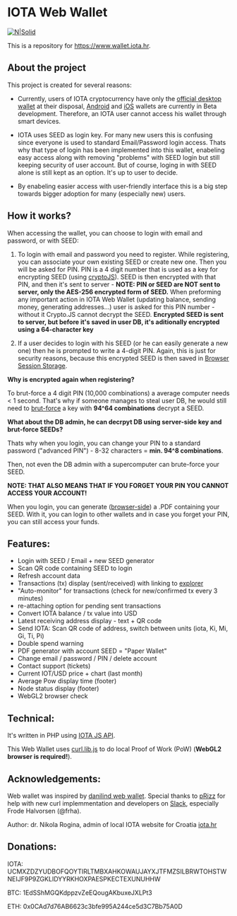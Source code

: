 IOTA Web Wallet
===================

[![N|Solid](https://www.wallet.iota.hr/img/logo-black-small.png)](https://www.wallet.iota.hr)

This is a repository for https://www.wallet.iota.hr.

About the project
-------------

This project is created for several reasons:
- Currently, users of IOTA cryptocurrency have only the [official desktop wallet](https://github.com/iotaledger/wallet/releases) at their disposal, [Android](https://github.com/iotaledger/android-wallet-app) and [iOS](https://iota.tools/wallet) wallets are currently in Beta development. Therefore, an IOTA user cannot access his wallet through smart devices.

- IOTA uses SEED as login key. For many new users this is confusing since everyone is used to standard Email/Password login access. Thats why that type of login has been implemented into this wallet, enabeling easy access along with removing "problems" with SEED login but still keeping security of user account. But of course, loging in with SEED alone is still kept as an option. It's up to user to decide.

- By enabeling easier access with user-friendly interface this is a big step towards bigger adoption for many (especially new) users.

How it works?
-------------

When accessing the wallet, you can choose to login with email and password, or with SEED:

1. To login with email and password you need to register. While registering, you can associate your own existing SEED or create new one. Then you will be asked for PIN. PIN is a 4 digit number that is used as a key for encrypting SEED (using [cryptoJS](https://code.google.com/archive/p/crypto-js/)). SEED is then encrypted with that PIN, and then it's sent to server - **NOTE: PIN or SEED are NOT sent to server, only the AES-256 encrypted form of SEED.**
When preforming any important action in IOTA Web Wallet (updating balance, sending money, generating addresses...) user is asked for this PIN number - without it Crypto.JS cannot decrypt the SEED. 
**Encrypted SEED is sent to server, but before it's saved in user DB, it's aditionally encrypted using a 64-character key**

2. If a user decides to login with his SEED (or he can easily generate a new one) then he is prompted to write a 4-digit PIN. Again, this is just for security reasons, because this encrypted SEED is then saved in [Browser Session Storage](https://www.w3schools.com/html/html5_webstorage.asp).


**Why is encrypted again when registering?**

To brut-force a 4 digit PIN (10,000 combinations) a average computer needs < 1 second. That's why if someone manages to steal user DB, he would still need to [brut-force](https://www.password-depot.com/know-how/brute-force-attacks.htm) a key with **94^64 combinations** decrypt a SEED.


**What about the DB admin, he can decrpyt DB using server-side key and brut-force SEEDs?**

Thats why when you login, you can change your PIN to a standard password ("advanced PIN") - 8-32 characters = **min. 94^8 combinations**.

Then, not even the DB admin with a supercomputer can brute-force your SEED.

**NOTE: THAT ALSO MEANS THAT IF YOU FORGET YOUR PIN YOU CANNOT ACCESS YOUR ACCOUNT!**


When you login, you can generate ([browser-side](https://github.com/MrRio/jsPDF)) a .PDF containing your SEED. With it, you can login to other wallets and in case you forget your PIN, you can still access your funds.

Features:
-------------
- Login with SEED / Email + new SEED generator
- Scan QR code containing SEED to login
- Refresh account data
- Transactions (tx) display (sent/received) with linking to [explorer](https://thetangle.org)
- "Auto-monitor" for transactions (check for new/confirmed tx every 3 minutes)
- re-attaching option for pending sent transactions
- Convert IOTA balance / tx value into USD
- Latest receiving address display - text + QR code
- Send IOTA: Scan QR code of address, switch between units (iota, Ki, Mi, Gi, Ti, Pi)
- Double spend warning
- PDF generator with account SEED = "Paper Wallet"
- Change email / password / PIN / delete account
- Contact support (tickets)
- Current IOT/USD price + chart (last month)
- Average Pow display time (footer)
- Node status display (footer)
- WebGL2 browser check

Technical:
-------------
It's written in PHP using [IOTA JS API](https://github.com/iotaledger/iota.lib.js/).


This Web Wallet uses [curl.lib.js](https://github.com/iotaledger/curl.lib.js) to do local Proof of Work (PoW) (**WebGL2 browser is required!**). 


Acknowledgements:
-------------
Web wallet was inspired by [danilind web wallet](https://www.reddit.com/r/Iota/comments/6jld9z/iota_web_wallet/). Special thanks to [pRizz](https://github.com/pRizz) for help with new curl implemmentation and developers on [Slack](https://slack.iota.org), especially Frode Halvorsen (@frha).


Author: dr. Nikola Rogina, admin of local IOTA website for Croatia [iota.hr](https://www.iota.hr/) 

Donations:
-------------
IOTA: UCMXZDZYUDBOFQOYTIRLTMBXAHKOWAUJAYXJTFMZSILBRWTOHSTWNEIJF9P9ZGKLIDYYRKHOXPAESPKECTEXUNUHHW

BTC: 1EdSShMGQKdppzvZeEQougAKbuxeJXLPt3

ETH: 0x0CAd7d76AB6623c3bfe995A244ce5d3C7Bb75A0D
